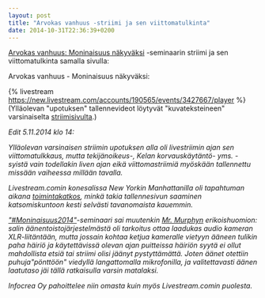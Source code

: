 ```yaml
---
layout: post
title: "Arvokas vanhuus -striimi ja sen viittomatulkinta"
date: 2014-10-31T22:36:39+0200
---
```


[Arvokas vanhuus: Moninaisuus näkyväksi](http://www.seminaari.jadeprojekti.fi/) -seminaarin striimi ja sen viittomatulkinta samalla sivulla:<!--more-->

Arvokas vanhuus - Moninaisuus näkyväksi:

{% livestream https://new.livestream.com/accounts/190565/events/3427667/player %}
(Ylläolevan "upotuksen" tallennevideot löytyvät "kuvateksteineen" varsinaiselta [striimisivulta](https://new.livestream.com/Infocrea-fi/arvokas-vanhuus).)

*Edit 5.11.2014 klo 14:*

*Ylläolevan varsinaisen striimin upotuksen alla oli livestriimin ajan sen viittomatulkkaus, mutta tekijänoikeus-, Kelan korvauskäytäntö- yms. -syistä vain todellakin liven ajan eikä viittomastriimiä myöskään tallennettu missään vaiheessa millään tavalla.*

*Livestream.comin konesalissa New Yorkin Manhattanilla oli tapahtuman aikana [toimintakatkos](http://status.livestream.com/incidents/xcyqcy37cysj), minkä takia tallennesivun saaminen katsomiskuntoon kesti selvästi tavanomaista kauemmin.*

*["#Moninaisuus2014"](https://twitter.com/hashtag/moninaisuus2014?f=realtime&src=hash)-seminaari sai muutenkin [Mr. Murphyn](http://fi.wikipedia.org/wiki/Murphyn_laki) erikoishuomion: salin äänentoistojärjestelmästä oli tarkoitus ottaa laadukas audio kameran XLR-liitäntään, mutta jossain kohtaa ketjua kameralle vietyyn ääneen tulikin paha häiriö ja käytettävissä olevan ajan puitteissa häiriön syytä ei ollut mahdollista etsiä tai striimi olisi jäänyt pystyttämättä. Joten äänet otettiin puhuja"pönttöön" viedyllä langattomalla mikrofonilla, ja valitettavasti äänen laatutaso jäi tällä ratkaisulla varsin matalaksi.*

*Infocrea Oy pahoittelee niin omasta kuin myös Livestream.comin puolesta.*